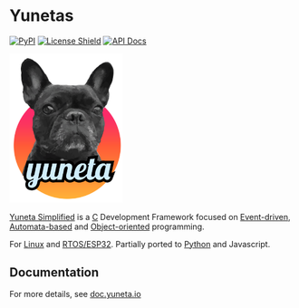 # Yunetas

[![PyPI][pypi-badge]](https://pypi.org/project/yunetas)
[![License Shield](https://img.shields.io/badge/license-MIT-orange)](https://github.com/artgins/yunetas/blob/main/LICENSE.txt)
[![API Docs](https://img.shields.io/badge/api-docs-informational.svg)](https://doc.yuneta.io/)

<a href="https://yuneta.io/">
    <img src="https://github.com/artgins/yunetas/blob/main/docs/doc.yuneta.io/_static/yuneta-image.svg?raw=true" alt="Icon" width="200" /> <!-- Adjust the width as needed -->
</a>

[Yuneta Simplified](https://yuneta.io) is a [C](https://en.wikipedia.org/wiki/C_(programming_language)) Development Framework focused on 
[Event-driven](https://en.wikipedia.org/wiki/Event-driven_programming), 
[Automata-based](https://en.wikipedia.org/wiki/Automata-based_programming) 
and [Object-oriented](https://en.wikipedia.org/wiki/Object-oriented_programming) 
programming.

For [Linux](https://www.linux.org/) and [RTOS/ESP32](https://www.espressif.com/en/products/sdks/esp-idf). Partially ported to [Python](https://www.python.org/) and Javascript.

## Documentation

For more details, see [doc.yuneta.io](https://doc.yuneta.io) 

[pypi-badge]: https://img.shields.io/pypi/v/yunetas
